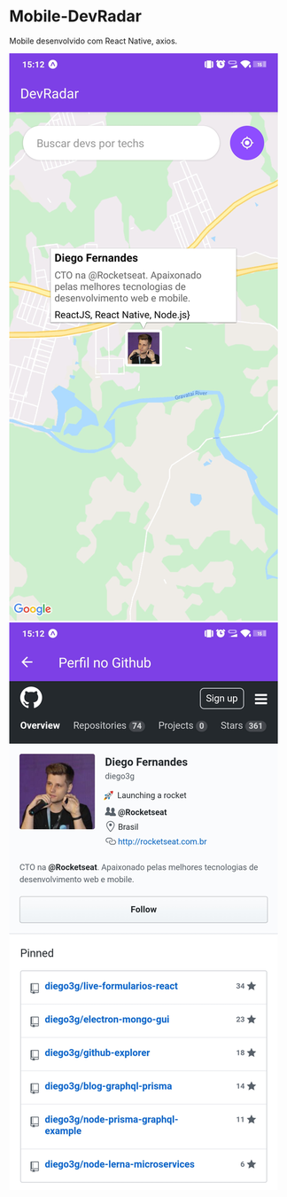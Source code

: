 # Mobile-DevRadar
Mobile desenvolvido com React Native, axios.

<img src="https://github.com/Vinicius-Garcia/Mobile-DevRadar/blob/master/main.jpg">

<img src="https://github.com/Vinicius-Garcia/Mobile-DevRadar/blob/master/git.jpg">


